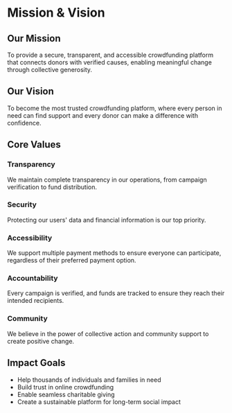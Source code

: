 # Mission & Vision

## Our Mission
To provide a secure, transparent, and accessible crowdfunding platform that connects donors with verified causes, enabling meaningful change through collective generosity.

## Our Vision
To become the most trusted crowdfunding platform, where every person in need can find support and every donor can make a difference with confidence.

## Core Values

### Transparency
We maintain complete transparency in our operations, from campaign verification to fund distribution.

### Security
Protecting our users' data and financial information is our top priority.

### Accessibility
We support multiple payment methods to ensure everyone can participate, regardless of their preferred payment option.

### Accountability
Every campaign is verified, and funds are tracked to ensure they reach their intended recipients.

### Community
We believe in the power of collective action and community support to create positive change.

## Impact Goals
- Help thousands of individuals and families in need
- Build trust in online crowdfunding
- Enable seamless charitable giving
- Create a sustainable platform for long-term social impact
